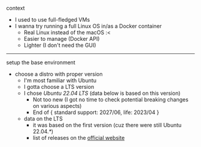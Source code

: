 
context

- I used to use full-fledged VMs
- I wanna try running a full Linux OS in/as a Docker container
  - Real Linux instead of the macOS :<
  - Easier to manage (Docker API)
  - Lighter (I don't need the GUI)

-----

setup the base environment

- choose a distro with proper version
  - I'm most familiar with Ubuntu
  - I gotta choose a LTS version
  - I chose *Ubuntu 22.04 LTS* (data below is based on this version)
    - Not too new (I got no time to check potential breaking changes on various aspects)
    - End of { standard support: 2027/06, life: 2023/04 }
  - data on the LTS
    - it was based on the first version (cuz there were still Ubuntu 22.04.*\**)
    - list of releases on the [official website](https://wiki.ubuntu.com/Releases)
